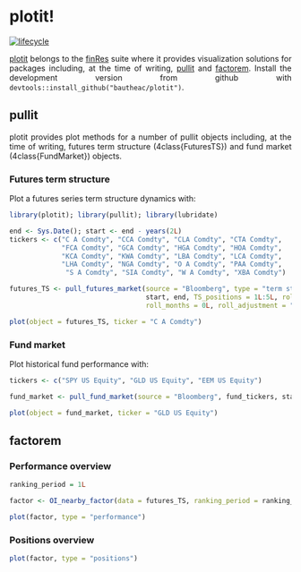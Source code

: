 plotit\!
================

<style> body {text-align: justify} </style>

[![lifecycle](https://img.shields.io/badge/lifecycle-experimental-orange.svg)](https://www.tidyverse.org/lifecycle/#experimental)

[plotit](https://bautheac.github.io/plotit/) belongs to the
[finRes](https://bautheac.github.io/finRes/) suite where it provides
visualization solutions for packages including, at the time of writing,
[pullit](https://bautheac.github.io/pullit/) and
[factorem](https://bautheac.github.io/factorem/). Install the
development version from github with
`devtools::install_github("bautheac/plotit")`.

## pullit

plotit provides plot methods for a number of pullit objects including,
at the time of writing, futures term structure (4class{FuturesTS}) and
fund market (4class{FundMarket}) objects.

### Futures term structure

Plot a futures series term structure dynamics with:

``` r
library(plotit); library(pullit); library(lubridate)

end <- Sys.Date(); start <- end - years(2L)
tickers <- c("C A Comdty", "CCA Comdty", "CLA Comdty", "CTA Comdty", 
             "FCA Comdty", "GCA Comdty", "HGA Comdty", "HOA Comdty", 
             "KCA Comdty", "KWA Comdty", "LBA Comdty", "LCA Comdty", 
             "LHA Comdty", "NGA Comdty", "O A Comdty", "PAA Comdty", 
              "S A Comdty", "SIA Comdty", "W A Comdty", "XBA Comdty")

futures_TS <- pull_futures_market(source = "Bloomberg", type = "term structure", active_contract_tickers = tickers, 
                                  start, end, TS_positions = 1L:5L, roll_type = "A", roll_days = 0L, 
                                  roll_months = 0L, roll_adjustment = "N", verbose = FALSE)

plot(object = futures_TS, ticker = "C A Comdty")
```

### Fund market

Plot historical fund performance with:

``` r
tickers <- c("SPY US Equity", "GLD US Equity", "EEM US Equity")

fund_market <- pull_fund_market(source = "Bloomberg", fund_tickers, start, end, verbose = FALSE)

plot(object = fund_market, ticker = "GLD US Equity")
```

## factorem

### Performance overview

``` r
ranking_period = 1L

factor <- OI_nearby_factor(data = futures_TS, ranking_period = ranking_period)

plot(factor, type = "performance")
```

### Positions overview

``` r
plot(factor, type = "positions")
```
